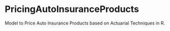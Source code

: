 # PricingAutoInsuranceProducts
Model to Price Auto Insurance Products based on Actuarial Techniques in R.
